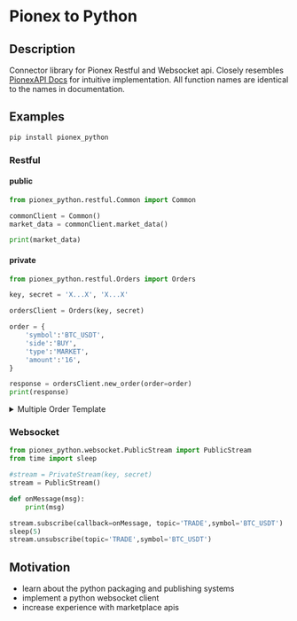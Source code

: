 # Pionex to Python
## Description
Connector library for Pionex Restful and Websocket api.
Closely resembles [PionexAPI Docs](https://pionex-doc.gitbook.io/apidocs) for intuitive implementation.
All function names are identical to the names in documentation.
## Examples
```sh
pip install pionex_python
```
### Restful
#### public
```py
from pionex_python.restful.Common import Common

commonClient = Common()
market_data = commonClient.market_data()

print(market_data)
```
#### private
```py
from pionex_python.restful.Orders import Orders

key, secret = 'X...X', 'X...X'

ordersClient = Orders(key, secret)

order = {
    'symbol':'BTC_USDT',
    'side':'BUY',
    'type':'MARKET',
    'amount':'16',
}

response = ordersClient.new_order(order=order)
print(response)
```

<details>
  <summary>Multiple Order Template</summary>

  ```py
  from pionex_python.restful.Orders import Orders

  key, secret = 'X...X', 'X...X'

  ordersClient = Orders(key, secret)

  orders = [
    {
    'side':'BUY',
    'type':'LIMIT',
    'price':'57200',
    'size':'0.0002'
    },{
    'side':'SELL',
    'type':'LIMIT',
    'price':'60000',
    'size':'0.0002'
    }
  ]

  response = ordersClient.new_multiple_order(symbol='BTC_USDT',orders=orders)
  print(response)
  ```
</details>

### Websocket
```py
from pionex_python.websocket.PublicStream import PublicStream
from time import sleep

#stream = PrivateStream(key, secret)
stream = PublicStream()

def onMessage(msg):
    print(msg)

stream.subscribe(callback=onMessage, topic='TRADE',symbol='BTC_USDT')
sleep(5)
stream.unsubscribe(topic='TRADE',symbol='BTC_USDT')
```
## Motivation
- learn about the python packaging and publishing systems
- implement a python websocket client
- increase experience with marketplace apis
